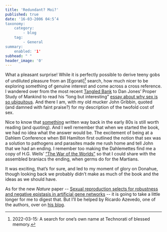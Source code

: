 ```yaml
---
title: 'Redundant? Moi?'
published: true
date: '16-03-2006 04:5’4
taxonomy:
    category:
        - blog
    tag:
        - General
summary:
    enabled: '1'
subhead: " "
header_image: '0'
---
```


What a pleasant surprise! While it is perfectly possible to derive teeny gobs of undiluted pleasure from an [Egorati][^1] search, how much nicer to be exploring something of genuine interest and come across a cross reference. I wandered over from the most recent [Tangled Bank](https://web.archive.org/web/20060618162816/http://scienceblogs.com/grrlscientist/2006/03/tangled_bank_issue_49_1.php) to Dan Jones’ Proper Study of Mankind to read his “long but interesting” [essay about why sex is so ubiquitous](http://psom.blogspot.com/2006/03/why-sex-is-good-and-not-for-obvious.html). And there I am, with my old mucker John Gribbin, quoted (and damned with faint praise?) for my description of the twofold cost of sex.

Nice to know that [something](https://www.amazon.co.uk/exec/obidos/redirect?tag=ws%26link_code=xm2%26camp=2025%26creative=165953%26path=http://www.amazon.co.uk/gp/redirect.html%253fASIN=039474005X%2526tag=ws%2526lcode=xm2%2526cID=2025%2526ccmID=165953%2526location=/o/ASIN/039474005X%25253FSubscriptionId=02ZH6J1W0649DTNS6002) written way back in the early 80s is still worth reading (and quoting). And I well remember that when we started the book, we had no idea what the answer would be. The excitement of being at a Dahlem Conference when Bill Hamilton first outlined the notion that sex was a solution to pathogens and parasites made me rush home and tell John that we had an ending. I remember too making the Dahlemettes find me a copy of H.G. Wells’ [“The War of the Worlds”](https://www.amazon.co.uk/exec/obidos/redirect?tag=ws%26link_code=xm2%26camp=2025%26creative=165953%26path=http://www.amazon.co.uk/gp/redirect.html%253fASIN=0141024186%2526tag=ws%2526lcode=xm2%2526cID=2025%2526ccmID=165953%2526location=/o/ASIN/0141024186%25253FSubscriptionId=02ZH6J1W0649DTNS6002) so that I could share with the assembled braniacs the ending, when germs do for the Martians.

It was exciting, that’s for sure, and led to my moment of glory on Donahue, though looking back we probably didn’t make as much of the book and the ideas as we should have.

As for the new _Nature_ paper -- [Sexual reproduction selects for robustness and negative epistasis in artificial gene networks](https://www.nature.com/articles/nature04488) -- it is going to take a little longer for me to digest that. But I’ll be helped by Ricardo Azevedo, one of the authors, over on [his blog](http://newtonsbinomium.blogspot.com/2006/03/resistance-is-not-futile.html).

[^1]: 2022-03-15: A search for one’s own name at Technorati of blessed memory.
